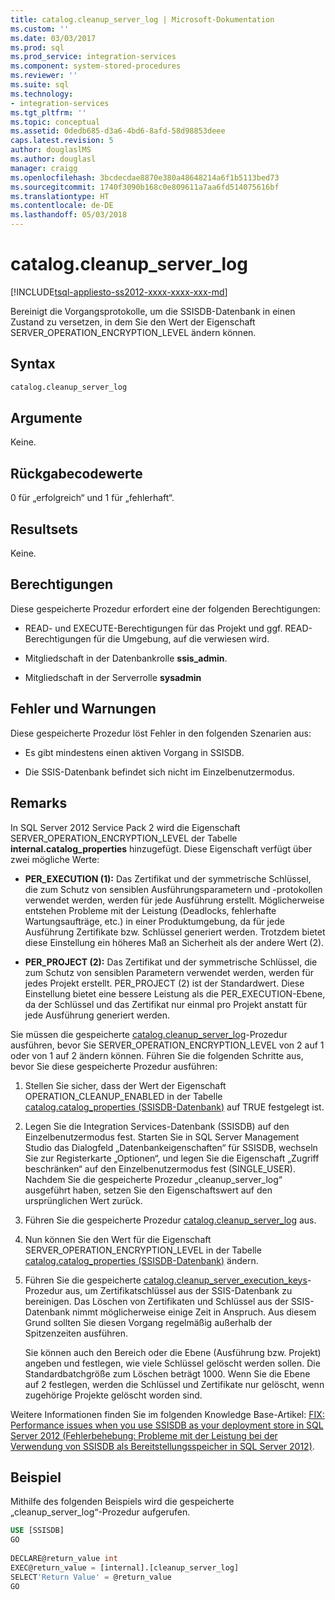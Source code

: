 ```yaml
---
title: catalog.cleanup_server_log | Microsoft-Dokumentation
ms.custom: ''
ms.date: 03/03/2017
ms.prod: sql
ms.prod_service: integration-services
ms.component: system-stored-procedures
ms.reviewer: ''
ms.suite: sql
ms.technology:
- integration-services
ms.tgt_pltfrm: ''
ms.topic: conceptual
ms.assetid: 0dedb685-d3a6-4bd6-8afd-58d98853deee
caps.latest.revision: 5
author: douglaslMS
ms.author: douglasl
manager: craigg
ms.openlocfilehash: 3bcdecdae8870e380a48648214a6f1b5113bed73
ms.sourcegitcommit: 1740f3090b168c0e809611a7aa6fd514075616bf
ms.translationtype: HT
ms.contentlocale: de-DE
ms.lasthandoff: 05/03/2018
---
```

# <a name="catalogcleanupserverlog"></a>catalog.cleanup_server_log
[!INCLUDE[tsql-appliesto-ss2012-xxxx-xxxx-xxx-md](../../includes/tsql-appliesto-ss2012-xxxx-xxxx-xxx-md.md)]

  Bereinigt die Vorgangsprotokolle, um die SSISDB-Datenbank in einen Zustand zu versetzen, in dem Sie den Wert der Eigenschaft SERVER_OPERATION_ENCRYPTION_LEVEL ändern können.  
  
## <a name="syntax"></a>Syntax  
  
```sql
catalog.cleanup_server_log  
```  
  
## <a name="arguments"></a>Argumente  
 Keine.  
  
## <a name="return-code-values"></a>Rückgabecodewerte  
 0 für „erfolgreich“ und 1 für „fehlerhaft“.  
  
## <a name="result-sets"></a>Resultsets  
 Keine.  
  
## <a name="permissions"></a>Berechtigungen  
 Diese gespeicherte Prozedur erfordert eine der folgenden Berechtigungen:  
  
-   READ- und EXECUTE-Berechtigungen für das Projekt und ggf. READ-Berechtigungen für die Umgebung, auf die verwiesen wird.  
  
-   Mitgliedschaft in der Datenbankrolle **ssis_admin**.  
  
-   Mitgliedschaft in der Serverrolle **sysadmin**  
  
## <a name="errors-and-warnings"></a>Fehler und Warnungen  
 Diese gespeicherte Prozedur löst Fehler in den folgenden Szenarien aus:  
  
-   Es gibt mindestens einen aktiven Vorgang in SSISDB.  
  
-   Die SSIS-Datenbank befindet sich nicht im Einzelbenutzermodus.  
  
## <a name="remarks"></a>Remarks  
 In SQL Server 2012 Service Pack 2 wird die Eigenschaft SERVER_OPERATION_ENCRYPTION_LEVEL der Tabelle **internal.catalog_properties** hinzugefügt. Diese Eigenschaft verfügt über zwei mögliche Werte:  
  
-   **PER_EXECUTION (1):** Das Zertifikat und der symmetrische Schlüssel, die zum Schutz von sensiblen Ausführungsparametern und -protokollen verwendet werden, werden für jede Ausführung erstellt. Möglicherweise entstehen Probleme mit der Leistung (Deadlocks, fehlerhafte Wartungsaufträge, etc.) in einer Produktumgebung, da für jede Ausführung Zertifikate bzw. Schlüssel generiert werden. Trotzdem bietet diese Einstellung ein höheres Maß an Sicherheit als der andere Wert (2).  
  
-   **PER_PROJECT (2):** Das Zertifikat und der symmetrische Schlüssel, die zum Schutz von sensiblen Parametern verwendet werden, werden für jedes Projekt erstellt. PER_PROJECT (2) ist der Standardwert. Diese Einstellung bietet eine bessere Leistung als die PER_EXECUTION-Ebene, da der Schlüssel und das Zertifikat nur einmal pro Projekt anstatt für jede Ausführung generiert werden.  
  
 Sie müssen die gespeicherte [catalog.cleanup_server_log](../../integration-services/system-stored-procedures/catalog-cleanup-server-log.md)-Prozedur ausführen, bevor Sie SERVER_OPERATION_ENCRYPTION_LEVEL von 2 auf 1 oder von 1 auf 2 ändern können. Führen Sie die folgenden Schritte aus, bevor Sie diese gespeicherte Prozedur ausführen:  
  
1.  Stellen Sie sicher, dass der Wert der Eigenschaft OPERATION_CLEANUP_ENABLED in der Tabelle [catalog.catalog_properties &#40;SSISDB-Datenbank&#41;](../../integration-services/system-views/catalog-catalog-properties-ssisdb-database.md) auf TRUE festgelegt ist.  
  
2.  Legen Sie die Integration Services-Datenbank (SSISDB) auf den Einzelbenutzermodus fest. Starten Sie in SQL Server Management Studio das Dialogfeld „Datenbankeigenschaften“ für SSISDB, wechseln Sie zur Registerkarte „Optionen“, und legen Sie die Eigenschaft „Zugriff beschränken“ auf den Einzelbenutzermodus fest (SINGLE_USER). Nachdem Sie die gespeicherte Prozedur „cleanup_server_log“ ausgeführt haben, setzen Sie den Eigenschaftswert auf den ursprünglichen Wert zurück.  
  
3.  Führen Sie die gespeicherte Prozedur [catalog.cleanup_server_log](../../integration-services/system-stored-procedures/catalog-cleanup-server-log.md) aus.  
  
4.  Nun können Sie den Wert für die Eigenschaft SERVER_OPERATION_ENCRYPTION_LEVEL in der Tabelle [catalog.catalog_properties &#40;SSISDB-Datenbank&#41;](../../integration-services/system-views/catalog-catalog-properties-ssisdb-database.md) ändern.  
  
5.  Führen Sie die gespeicherte [catalog.cleanup_server_execution_keys](../../integration-services/system-stored-procedures/catalog-cleanup-server-execution-keys.md)-Prozedur aus, um Zertifikatschlüssel aus der SSIS-Datenbank zu bereinigen. Das Löschen von Zertifikaten und Schlüssel aus der SSIS-Datenbank nimmt möglicherweise einige Zeit in Anspruch. Aus diesem Grund sollten Sie diesen Vorgang regelmäßig außerhalb der Spitzenzeiten ausführen.  
  
     Sie können auch den Bereich oder die Ebene (Ausführung bzw. Projekt) angeben und festlegen, wie viele Schlüssel gelöscht werden sollen. Die Standardbatchgröße zum Löschen beträgt 1000. Wenn Sie die Ebene auf 2 festlegen, werden die Schlüssel und Zertifikate nur gelöscht, wenn zugehörige Projekte gelöscht worden sind.  
  
 Weitere Informationen finden Sie im folgenden Knowledge Base-Artikel: [FIX: Performance issues when you use SSISDB as your deployment store in SQL Server 2012 (Fehlerbehebung: Probleme mit der Leistung bei der Verwendung von SSISDB als Bereitstellungsspeicher in SQL Server 2012)](http://support.microsoft.com/kb/2972285).  
  
## <a name="example"></a>Beispiel  
 Mithilfe des folgenden Beispiels wird die gespeicherte „cleanup_server_log“-Prozedur aufgerufen.  
  
```sql  
USE [SSISDB]  
GO  
  
DECLARE@return_value int  
EXEC@return_value = [internal].[cleanup_server_log]  
SELECT'Return Value' = @return_value  
GO   
```  
  
  
